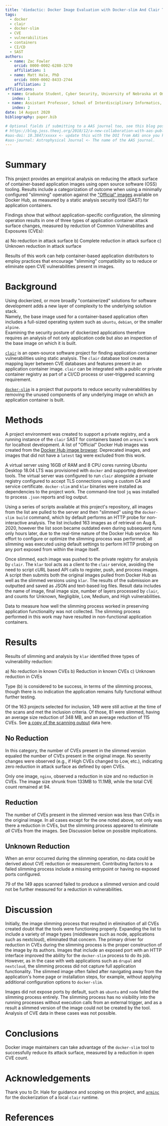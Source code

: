 ```yaml
---
title: 'diedactic: Docker Image Evaluation with Docker-slim And Clair To Identify CVEs'
tags:
  - docker
  - clair
  - docker-slim
  - CVE
  - vulnerabilities
  - containers
  - CI/CD
  - SAST
authors:
  - name: Zac Fowler
    orcid: 0000-0002-6288-3270
    affiliation: 1
  - name: Matt Hale, PhD
    orcid: 0000-0002-8433-2744
    affiliation: 2
affiliations:
 - name: Graduate Student, Cyber Security, University of Nebraska at Omaha
   index: 1
 - name: Assistant Professor, School of Interdisciplinary Informatics, University of Nebraska at Omaha
   index: 2
date: 14 August 2020
bibliography: paper.bib

# Optional fields if submitting to a AAS journal too, see this blog post:
# https://blog.joss.theoj.org/2018/12/a-new-collaboration-with-aas-publishing
#aas-doi: 10.3847/xxxxx <- update this with the DOI from AAS once you know it.
#aas-journal: Astrophysical Journal <- The name of the AAS journal.
---
```


# Summary

This project provides an empirical analysis on reducing the attack surface
of container-based application images using open source software (OSS) tooling.
Results include a categorization of outcome when using a minimally configured 
"slimming" operation against the ["Official" images](https://hub.docker.com/search?q=&type=image&image_filter=official) available on Docker 
Hub, as measured by a static analysis security tool (SAST) for application 
containers.

Findings show that without application-specific configuration, the slimming
operation results in one of three types of application container attack
surface changes, measured by reduction of Common Vulnerabilites and 
Exposures (CVEs):

  a) No reduction in attack surface
  b) Complete reduction in attack surface
  c) Unknown reduction in attack surface

Results of this work can help container-based application distributors to
employ practices that encourage "slimming" compatibility  so to reduce or 
eliminate open CVE vulnerabilities present in images.

# Background

Using dockerized, or more broadly "containerized" solutions for software 
development adds a new layer of complexity to the underlying solution stack.  
Namely, the base image used for a container-based application often includes
a full-sized operating system such as `ubuntu`, `debian`, or the smaller `alpine`.  
Examining the security posture of dockerized applications therefore requires 
an analysis of not only application code but also an inspection of the base 
image on which it is built.

[`clair`](https://github.com/quay/clair) is an open-source software project for finding application container 
vulnerabilities using static analysis. The `clair` database tool creates a 
mapping layer between CVE databases and features present in an application 
container image.  `clair` can be integrated with a public or private 
container registry as part of a CI/CD process or user-triggered scanning
requirement.

[`docker-slim`](https://github.com/docker-slim/docker-slim) is a project that purports to reduce security vulnerabilities 
by removing the unused components of any underlying image on which an 
application container is built.  


# Methods

A project environment was created to support a private registry, and a running
instance of the `clair` SAST for containers based on `arminc`'s work for 
localhost development.  A list of "Official" Docker Hub images was created from
the [Docker Hub image browser](https://hub.docker.com/search?q=&type=image&image_filter=official).
Deprecated images, and images that did not have a `latest` tag were excluded from
this work.

A virtual server using 16GB of RAM and 8 CPU cores running Ubuntu Desktop 18.04 LTS
was provisioned with `docker` and supporting developer tools.  The virtual server
was configured to run `clair` alongside a private registry configured to accept TLS
connections using a custom CA and service certificate.  `docker-slim` and `klar` 
binaries were installed as dependencies to the project work.  The command-line
tool `jq` was installed to process `.json` reports and log output.

Using a series of scripts available at this project's repository, all images from the 
list are pulled to the server and then "slimmed" using the `docker-slim build` 
command, which by default performs an HTTP probe for non-interactive analysis. The 
list included 163 images as of retrieval on Aug 8, 2020, however the list soon 
became outdated even during subsequent runs only hours later, due to the real-time 
nature of the Docker Hub service.  No effort to configure or optimize the slimming
process was performed; all slimming was executed using default settings to perform 
HTTP probing on any port exposed from within the image itself.  

Once slimmed, each image was pushed to the private registry for analysis by `clair`.
The `klar` tool acts as a client to the `clair` service, avoiding the need to script
cURL based API calls to register, push, and process images.  A script then submits 
both the original images pulled from Docker Hub as well as the slimmed versions 
using `klar`.  The results of the submission are outputted and saved as JSON and 
text-based log files.  Result data includes the name of image, final image size, 
number of layers processed by `clair`, and counts for Unknown, Negligible, Low, 
Medium, and High vulnerabilities.

Data to measure how well the slimming process worked in preserving application
functionality was not collected.  The slimming process performed in this work
may have resulted in non-functional application containers.


# Results

Results of slimming and analysis by `klar` identified three types of vulnerability 
reduction:

  a) No reduction in known CVEs
  b) Reduction in known CVEs
  c) Unknown reduction in CVEs

Type (b) is considered to be success, in terms of the slimming process, though there 
is no indication the application remains fully functional without further testing.

Of the 163 projects selected for inclusion, 149 were still active at the time of 
the scans and met the inclusion criteria. Of those, 81 were slimmed, having an 
average size reduction of 348 MB, and an average reduction of 115 CVEs.
See [a copy of the scanning output](assets/scanning-output.csv) data here.

## No Reduction

In this category, the number of CVEs present in the slimmed version equaled the
number of CVEs present in the original image.  No severity changes were observed
(e.g., if High CVEs changed to Low, etc.), indicating zero reduction in attack 
surface as defined by open CVEs.

Only one image, `nginx`, observed a reduction in size and no reduction in CVEs.
The image size shrunk from 133MB to 11.1MB, while the total CVE count remained
at 94.

## Reduction

The number of CVEs present in the slimmed version was less than CVEs in the 
original image.  In all cases except for the one noted above, not only was there 
a reduction in CVEs, but the slimming process appeared to eliminate *all* CVEs 
from the images.  See Discussion below on possible implications.


## Unknown Reduction

When an error occurred during the slimming operation, no data could be derived
about CVE reduction or measurement.  Contributing factors to a failed slimming
process include a missing entrypoint or having no exposed ports configured.

79 of the 149 apps scanned failed to produce a slimmed version and could not 
be further measured for a reduction in vulnerabilities.

# Discussion

Initially, the image slimming process that resulted in elimination of all CVEs 
created doubt that the tools were functioning properly.  Expanding the list to 
include a variety of image types (middleware such as node, applications such as 
nextcloud), eliminated that concern. The primary driver for reduction in CVEs
during the slimming process is the proper construction of the image by its authors.
Images that include an exposed port with an HTTP interface improved the ability
for the `docker-slim` process to do its job.  However, as in the case with web
applications such as `drupal` and `nextcloud`, the slimming process did not 
capture full application functionality. The slimmed image often failed after
navigating away from the application's home page or installation steps, for
example, without applying additional configuration options to `docker-slim`.

Images did not expose ports by default, such as `ubuntu` and `node` failed
the slimming process entirely.  The slimming process has no visibility into 
the running processes without execution calls from an external trigger, and as 
a result a slimmed version of the image could not be created by the tool.  
Analysis of CVE data in these cases was not possible.

# Conclusions

Docker image maintainers can take advantage of the `docker-slim` tool to 
successfully reduce its attack surface, measured by a reduction in open CVE 
count.  

# Acknowledgements

Thank you to Dr. Hale for guidance and scoping on this project, and [`arminc`](https://github.com/arminc/clair-local-scan/) for the dockerization of a local `clair` runtime.

# References
